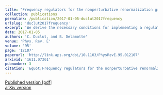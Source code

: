 ```yaml
---
title: "Frequency regulators for the nonperturbative renormalization group: A general study and the model A as a benchmark"
collection: publications
permalink: /publication/2017-01-05-duclut2017frequency
urlslug: 'duclut2017frequency'
excerpt: 'We derive the necessary conditions for implementing a regulator that depends on both momentum and frequency in the nonperturbative renormalization-group flow equations of out-of-equilibrium statistical systems. We consider model A as a benchmark and compute its dynamical critical exponent $z$. This allows us to show that frequency regulators compatible with causality and the fluctuation-dissipation theorem can be devised. We show that when the principle of minimal sensitivity (PMS) is employed to optimize the critical exponents $\eta$,¬†$\nu$, and $z$, the use of frequency regulators becomes necessary to make the PMS a self-consistent criterion.'
date: 2017-01-05
authors: 'C. Duclut, and B. Delamotte'
venue: 'Phys. Rev. E'
volume: '95'
page: '12107'
paperurl: 'http://link.aps.org/doi/10.1103/PhysRevE.95.012107'
arxivid: '1611.07301'
pubnumber: 3
citation: '&quot;Frequency regulators for the nonperturbative renormalization group: A general study and the model A as a benchmark&quot;, C. Duclut, and B. Delamotte, <i>Phys. Rev. E</i> <b>95</b>, 12107 (2017).'
---
```

[Published version <i class="fa fa-external-link-alt fa-xs" aria-hidden="true"></i>](http://link.aps.org/doi/10.1103/PhysRevE.95.012107)
[[pdf] <i class="fa fa-download fa-xs" aria-hidden="true"></i>](http://charlieduclut.github.io/files/duclut2017frequency.pdf)
<br/>
[arXiv version <i class="fa fa-external-link-alt fa-xs" aria-hidden="true"></i>](https://arxiv.org/abs/1611.07301)
